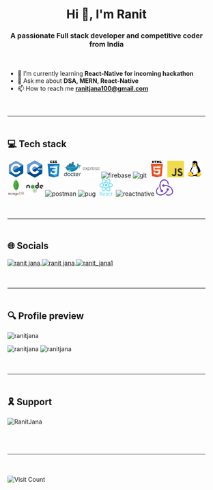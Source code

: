 <div style="padding: 20px;">
<h1 align="center">Hi 👋, I'm Ranit</h1>
<h3 align="center" style="margin-bottom: 50px;">A passionate Full stack developer and competitive coder from India</h3>

- 🌱 I’m currently learning <strong>React-Native for incoming hackathon</strong>
- 💬 Ask me about <strong>DSA, MERN, React-Native</strong>
-  📫 How to reach me <strong>ranitjana100@gmail.com</strong>

<hr style="margin: 50px 0;">

<h2>💻 Tech stack</h2>
<p align="left">
<img src="https://raw.githubusercontent.com/devicons/devicon/master/icons/c/c-original.svg" alt="c" width="40" height="40"/>
<img src="https://raw.githubusercontent.com/devicons/devicon/master/icons/cplusplus/cplusplus-original.svg" alt="cplusplus" width="40" height="40"/>
<img src="https://raw.githubusercontent.com/devicons/devicon/master/icons/css3/css3-original-wordmark.svg" alt="css3" width="40" height="40"/>
<img src="https://raw.githubusercontent.com/devicons/devicon/master/icons/docker/docker-original-wordmark.svg" alt="docker" width="40" height="40"/>
<img src="https://raw.githubusercontent.com/devicons/devicon/master/icons/express/express-original-wordmark.svg" alt="express" width="40" height="40"/>
<img src="https://www.vectorlogo.zone/logos/firebase/firebase-icon.svg" alt="firebase" width="40" height="40"/>
<img src="https://www.vectorlogo.zone/logos/git-scm/git-scm-icon.svg" alt="git" width="40" height="40"/>
<img src="https://raw.githubusercontent.com/devicons/devicon/master/icons/html5/html5-original-wordmark.svg" alt="html5" width="40" height="40"/>
<img src="https://raw.githubusercontent.com/devicons/devicon/master/icons/javascript/javascript-original.svg" alt="javascript" width="40" height="40"/>
<img src="https://raw.githubusercontent.com/devicons/devicon/master/icons/linux/linux-original.svg" alt="linux" width="40" height="40"/>
<img src="https://raw.githubusercontent.com/devicons/devicon/master/icons/mongodb/mongodb-original-wordmark.svg" alt="mongodb" width="40" height="40"/>
<img src="https://raw.githubusercontent.com/devicons/devicon/master/icons/nodejs/nodejs-original-wordmark.svg" alt="nodejs" width="40" height="40"/>
<img src="https://www.vectorlogo.zone/logos/getpostman/getpostman-icon.svg" alt="postman" width="40" height="40"/>
<img src="https://cdn.worldvectorlogo.com/logos/pug.svg" alt="pug" width="40" height="40"/>
<img src="https://raw.githubusercontent.com/devicons/devicon/master/icons/react/react-original-wordmark.svg" alt="react" width="40" height="40"/>
<img src="https://reactnative.dev/img/header_logo.svg" alt="reactnative" width="40" height="40"/>
<img src="https://raw.githubusercontent.com/devicons/devicon/master/icons/redux/redux-original.svg" alt="redux" width="40" height="40"/>
</p>

<hr style="margin: 50px 0;">

<h2>🌐 Socials</h2>
<p align="left">
<a href="https://www.linkedin.com/in/ranit-jana-12660a253" target="_blank">
<img align="center" src="https://raw.githubusercontent.com/rahuldkjain/github-profile-readme-generator/master/src/images/icons/Social/linked-in-alt.svg" alt="ranit jana" height="30" width="40"/>
</a>
<a href="https://www.facebook.com/ranit.ranit.9231" target="_blank">
<img align="center" src="https://raw.githubusercontent.com/rahuldkjain/github-profile-readme-generator/master/src/images/icons/Social/facebook.svg" alt="ranit jana" height="30" width="40"/>
</a>
<a href="https://www.instagram.com/ranit_jana1/" target="_blank">
<img align="center" src="https://raw.githubusercontent.com/rahuldkjain/github-profile-readme-generator/master/src/images/icons/Social/instagram.svg" alt="ranit_jana1" height="30" width="40"/>
</a>
</p>

<hr style="margin: 50px 0;">

<h2>🔍 Profile preview</h2>
<img src="https://github-readme-stats.vercel.app/api/top-langs?username=ranitjana&show_icons=true&locale=en&layout=compact&theme=radical" alt="ranitjana" />
<p>
<img src="https://github-readme-stats.vercel.app/api?username=ranitjana&show_icons=true&locale=en&theme=radical" alt="ranitjana" />
<img src="https://github-readme-streak-stats.herokuapp.com/?user=ranitjana&theme=radical" alt="ranitjana"/>

<hr style="margin: 50px 0;">

<h2>🎗️ Support</h2>
<p><a href="https://www.buymeacoffee.com/RanitJana"> 
<img align="left" src="https://cdn.buymeacoffee.com/buttons/v2/default-yellow.png" height="50" width="210" alt="RanitJana" />
</a></p>
<br><br>

<hr style="margin: 50px 0;">

<div>
<img src="https://visitcount.itsvg.in/api?id=RanitJana&icon=0&color=0" alt="Visit Count"/>
</div>
</div>
